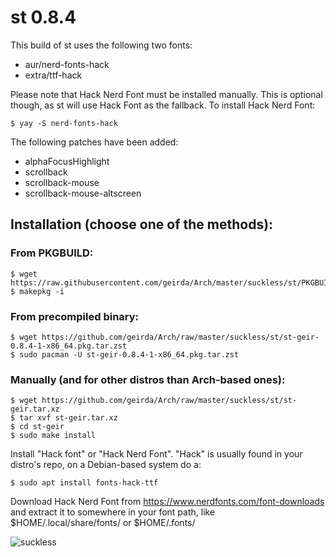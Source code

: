 # st 0.8.4

This build of st uses the following two fonts:

* aur/nerd-fonts-hack
* extra/ttf-hack

Please note that Hack Nerd Font must be installed manually. This is optional though, as st will use Hack Font as the fallback. To install Hack Nerd Font:

	$ yay -S nerd-fonts-hack

The following patches have been added:

* alphaFocusHighlight
* scrollback
* scrollback-mouse
* scrollback-mouse-altscreen

## Installation (choose one of the methods):

### From PKGBUILD:

	$ wget https://raw.githubusercontent.com/geirda/Arch/master/suckless/st/PKGBUILD
	$ makepkg -i

### From precompiled binary:

	$ wget https://github.com/geirda/Arch/raw/master/suckless/st/st-geir-0.8.4-1-x86_64.pkg.tar.zst
	$ sudo pacman -U st-geir-0.8.4-1-x86_64.pkg.tar.zst

### Manually (and for other distros than Arch-based ones):

	$ wget https://github.com/geirda/Arch/raw/master/suckless/st/st-geir.tar.xz
	$ tar xvf st-geir.tar.xz
	$ cd st-geir
	$ sudo make install

Install "Hack font" or "Hack Nerd Font". "Hack" is usually found in your distro's repo, on a Debian-based system do a:

	$ sudo apt install fonts-hack-ttf

Download Hack Nerd Font from https://www.nerdfonts.com/font-downloads and extract it to somewhere in your font path, like $HOME/.local/share/fonts/ or $HOME/.fonts/

![suckless](https://raw.githubusercontent.com/geirda/Arch/master/suckless/suckless.png)
